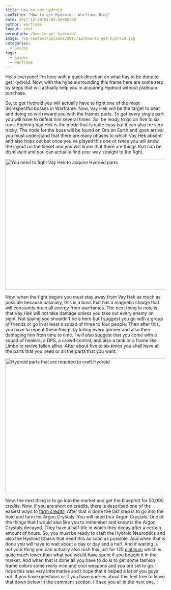 ```yaml
---
title: How to get Hydroid
seoTitle: "How to get Hydroid - Warframe Blog"
date: 2017-12-29T01:03:18+00:00
author: warframe
layout: post
permalink: /how-to-get-hydroid/
image: /wp-content/uploads/2017/12/how-to-get-hydroid.jpg
categories:
  - Guides
tags:
  - guides
  - warframe
---
```

Hello everyone! I'm here with a quick direction on what has to be done to get Hydroid. Now, with the hype surrounding this frame here are some step by steps that will actually help you in acquiring Hydroid without platinum purchase.<!--more-->

So, to get Hydroid you will actually have to fight one of the most disrespectful bosses in Warframe. Now, Vay Hek will be the target to beat and doing so will reward you with the frames parts. To get every single part you will have to defeat him several times. So, be ready to go on five to six runs. Fighting Vay Hek is the mode that is quite easy but it can also be very tricky. The node for the boss will be found on Oro on Earth and upon arrival you must understand that there are many phases to which Vay Hek absent and also hops out but once you've played this one or twice you will know the layout on the tileset and you will know that there are things that can be dismissed and you can actually find your way straight to the fight.

<img src="https://warframeblog.com/wp-content/uploads/2017/12/kill-vay-hek-1024x559.jpg" title="Vay Hek the most disrespectful boss" alt="You need to fight Vay Hek to acquire Hydroid parts" width="750" height="409" class="alignnone size-large wp-image-450" srcset="https://warframeblog.com/wp-content/uploads/2017/12/kill-vay-hek-1024x559.jpg 1024w, https://warframeblog.com/wp-content/uploads/2017/12/kill-vay-hek-300x164.jpg 300w, https://warframeblog.com/wp-content/uploads/2017/12/kill-vay-hek-768x419.jpg 768w" sizes="(max-width: 750px) 100vw, 750px" />

Now, when the fight begins you must stay away from Vay Hek as much as possible because basically, this is a boss that has a magnetic charge that will constantly drain all energy from warframes. The next thing to note is that Vay Hek will not take damage unless you take out every enemy on sight. Not saying you shouldn't be a hero but I suggest you go with a group of friends or go in at least a squad of three to four people. Then after this, you have to repeat these things by killing every grineer and also then damaging him from time to time. I will also suggest that you come with a squad of healers, a DPS, a crowd control, and also a tank or a frame like Limbo to revive fallen allies. After about five to six times you shall have all the parts that you need or all the parts that you want.

<img src="https://warframeblog.com/wp-content/uploads/2017/12/Screenshot-2017-12-29-00.58.25-1024x576.png" title="How to get Hydroid parts" alt="Hydroid parts that are required to craft Hydroid" width="750" height="422" class="alignnone size-large wp-image-449" srcset="https://warframeblog.com/wp-content/uploads/2017/12/Screenshot-2017-12-29-00.58.25-1024x576.png 1024w, https://warframeblog.com/wp-content/uploads/2017/12/Screenshot-2017-12-29-00.58.25-300x169.png 300w, https://warframeblog.com/wp-content/uploads/2017/12/Screenshot-2017-12-29-00.58.25-768x432.png 768w" sizes="(max-width: 750px) 100vw, 750px" />

Now, the next thing is to go into the market and get the blueprint for 50,000 credits. Now, if you are short on credits, there is described one of the easiest ways to [farm credits](https://warframeblog.com/farm-credits-750k-credits-per-hour/). After that is done the last step is to go into the Void and farm for Argon Crystals. You will need four Argon Crystals. One of the things that I would also like you to remember and know is the Argon Crystals decayed. They have a half-life in which they decay after a certain amount of hours. So, you must be ready to craft the Hydroid Neuroptics and also the Hydroid Chasis that need this as soon as possible. And when that is done you will have to wait about a day or day and a half. And if waiting is not your thing you can actually also rush this just for 125 [platinum](https://warframeblog.com/ways-earn-platinum/) which is quite much lower than what you would have spent if you bought it in the market. And when that is done all you have to do is to get some fashion frame colors some really nice and cool weapons and you are set to go. I hope this was very informative and I hope that it helped a lot of you guys out. If you have questions or if you have queries about this feel free to leave that down below in the comment section. I'll see you all in the next one.